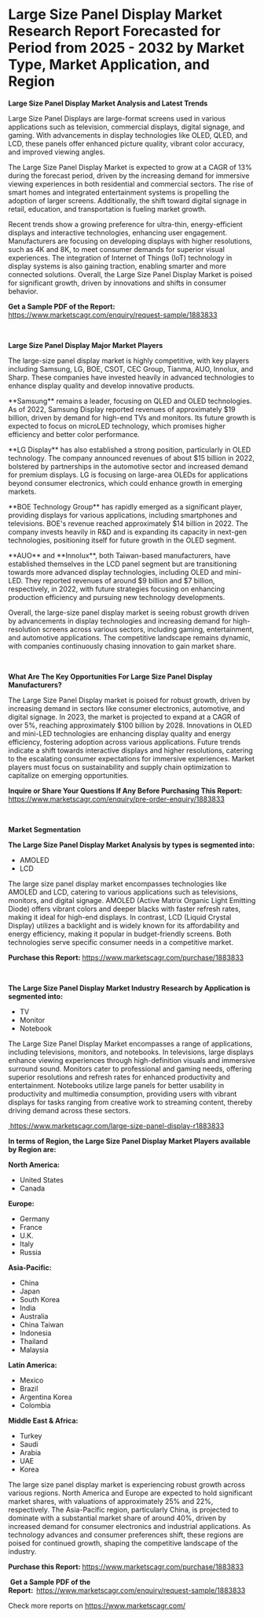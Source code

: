 <p><h1>Large Size Panel Display Market Research Report Forecasted for Period from 2025 -  2032 by Market Type, Market Application, and Region</h1></p><p><strong>Large Size Panel Display Market Analysis and Latest Trends</strong></p>
<p><p>Large Size Panel Displays are large-format screens used in various applications such as television, commercial displays, digital signage, and gaming. With advancements in display technologies like OLED, QLED, and LCD, these panels offer enhanced picture quality, vibrant color accuracy, and improved viewing angles. </p><p>The Large Size Panel Display Market is expected to grow at a CAGR of 13% during the forecast period, driven by the increasing demand for immersive viewing experiences in both residential and commercial sectors. The rise of smart homes and integrated entertainment systems is propelling the adoption of larger screens. Additionally, the shift toward digital signage in retail, education, and transportation is fueling market growth.</p><p>Recent trends show a growing preference for ultra-thin, energy-efficient displays and interactive technologies, enhancing user engagement. Manufacturers are focusing on developing displays with higher resolutions, such as 4K and 8K, to meet consumer demands for superior visual experiences. The integration of Internet of Things (IoT) technology in display systems is also gaining traction, enabling smarter and more connected solutions. Overall, the Large Size Panel Display Market is poised for significant growth, driven by innovations and shifts in consumer behavior.</p></p>
<p><strong>Get a Sample PDF of the Report:&nbsp;</strong> <a href="https://www.marketscagr.com/enquiry/request-sample/1883833?utm_campaign=2446&utm_medium=2&utm_source=Github&utm_content=ia&utm_term=13022025&utm_id=large-size-panel-display">https://www.marketscagr.com/enquiry/request-sample/1883833</a></p>
<p>&nbsp;</p>
<p><strong>Large Size Panel Display Major Market Players</strong></p>
<p><p>The large-size panel display market is highly competitive, with key players including Samsung, LG, BOE, CSOT, CEC Group, Tianma, AUO, Innolux, and Sharp. These companies have invested heavily in advanced technologies to enhance display quality and develop innovative products.</p><p>**Samsung** remains a leader, focusing on QLED and OLED technologies. As of 2022, Samsung Display reported revenues of approximately $19 billion, driven by demand for high-end TVs and monitors. Its future growth is expected to focus on microLED technology, which promises higher efficiency and better color performance.</p><p>**LG Display** has also established a strong position, particularly in OLED technology. The company announced revenues of about $15 billion in 2022, bolstered by partnerships in the automotive sector and increased demand for premium displays. LG is focusing on large-area OLEDs for applications beyond consumer electronics, which could enhance growth in emerging markets.</p><p>**BOE Technology Group** has rapidly emerged as a significant player, providing displays for various applications, including smartphones and televisions. BOE's revenue reached approximately $14 billion in 2022. The company invests heavily in R&D and is expanding its capacity in next-gen technologies, positioning itself for future growth in the OLED segment.</p><p>**AUO** and **Innolux**, both Taiwan-based manufacturers, have established themselves in the LCD panel segment but are transitioning towards more advanced display technologies, including OLED and mini-LED. They reported revenues of around $9 billion and $7 billion, respectively, in 2022, with future strategies focusing on enhancing production efficiency and pursuing new technology developments.</p><p>Overall, the large-size panel display market is seeing robust growth driven by advancements in display technologies and increasing demand for high-resolution screens across various sectors, including gaming, entertainment, and automotive applications. The competitive landscape remains dynamic, with companies continuously chasing innovation to gain market share.</p></p>
<p>&nbsp;</p>
<p><strong>What Are The Key Opportunities For Large Size Panel Display Manufacturers?</strong></p>
<p><p>The Large Size Panel Display market is poised for robust growth, driven by increasing demand in sectors like consumer electronics, automotive, and digital signage. In 2023, the market is projected to expand at a CAGR of over 5%, reaching approximately $100 billion by 2028. Innovations in OLED and mini-LED technologies are enhancing display quality and energy efficiency, fostering adoption across various applications. Future trends indicate a shift towards interactive displays and higher resolutions, catering to the escalating consumer expectations for immersive experiences. Market players must focus on sustainability and supply chain optimization to capitalize on emerging opportunities.</p></p>
<p><strong>Inquire or Share Your Questions If Any Before Purchasing This Report:</strong> <a href="https://www.marketscagr.com/enquiry/pre-order-enquiry/1883833?utm_campaign=2446&utm_medium=2&utm_source=Github&utm_content=ia&utm_term=13022025&utm_id=large-size-panel-display">https://www.marketscagr.com/enquiry/pre-order-enquiry/1883833</a></p>
<p>&nbsp;</p>
<p><strong>Market Segmentation</strong></p>
<p><strong>The Large Size Panel Display Market Analysis by types is segmented into:</strong></p>
<p><ul><li>AMOLED</li><li>LCD</li></ul></p>
<p><p>The large size panel display market encompasses technologies like AMOLED and LCD, catering to various applications such as televisions, monitors, and digital signage. AMOLED (Active Matrix Organic Light Emitting Diode) offers vibrant colors and deeper blacks with faster refresh rates, making it ideal for high-end displays. In contrast, LCD (Liquid Crystal Display) utilizes a backlight and is widely known for its affordability and energy efficiency, making it popular in budget-friendly screens. Both technologies serve specific consumer needs in a competitive market.</p></p>
<p><strong>Purchase this Report:&nbsp;</strong><a href="https://www.marketscagr.com/purchase/1883833?utm_campaign=2446&utm_medium=2&utm_source=Github&utm_content=ia&utm_term=13022025&utm_id=large-size-panel-display">https://www.marketscagr.com/purchase/1883833</a></p>
<p>&nbsp;</p>
<p><strong>The Large Size Panel Display Market Industry Research by Application is segmented into:</strong></p>
<p><ul><li>TV</li><li>Monitor</li><li>Notebook</li></ul></p>
<p><p>The Large Size Panel Display Market encompasses a range of applications, including televisions, monitors, and notebooks. In televisions, large displays enhance viewing experiences through high-definition visuals and immersive surround sound. Monitors cater to professional and gaming needs, offering superior resolutions and refresh rates for enhanced productivity and entertainment. Notebooks utilize large panels for better usability in productivity and multimedia consumption, providing users with vibrant displays for tasks ranging from creative work to streaming content, thereby driving demand across these sectors.</p></p>
<p><a href="https://www.marketscagr.com/large-size-panel-display-r1883833?utm_campaign=2446&utm_medium=2&utm_source=Github&utm_content=ia&utm_term=13022025&utm_id=large-size-panel-display">&nbsp;https://www.marketscagr.com/large-size-panel-display-r1883833</a></p>
<p><strong>In terms of Region, the Large Size Panel Display Market Players available by Region are:</strong></p>
<p>
    <p> <strong> North America: </strong>
        <ul>
            <li>United States</li>
            <li>Canada</li>
        </ul>
        </p> 
    <p> <strong> Europe: </strong>
        <ul>
            <li>Germany</li>
            <li>France</li>
            <li>U.K.</li>
            <li>Italy</li>
            <li>Russia</li>
        </ul>
        </p> 
    <p> <strong> Asia-Pacific: </strong>
        <ul>
            <li>China</li>
            <li>Japan</li>
            <li>South Korea</li>
            <li>India</li>
            <li>Australia</li>
            <li>China Taiwan</li>
            <li>Indonesia</li>
            <li>Thailand</li>
            <li>Malaysia</li>
        </ul>
        </p> 
    <p> <strong> Latin America: </strong>
        <ul>
            <li>Mexico</li>
            <li>Brazil</li>
            <li>Argentina Korea</li>
            <li>Colombia</li>
        </ul>
        </p> 
    <p> <strong> Middle East & Africa: </strong>
        <ul>
            <li>Turkey</li>
            <li>Saudi</li>
            <li>Arabia</li>
            <li>UAE</li>
            <li>Korea</li>
        </ul>
    </p>
    </p>
<p><p>The large size panel display market is experiencing robust growth across various regions. North America and Europe are expected to hold significant market shares, with valuations of approximately 25% and 22%, respectively. The Asia-Pacific region, particularly China, is projected to dominate with a substantial market share of around 40%, driven by increased demand for consumer electronics and industrial applications. As technology advances and consumer preferences shift, these regions are poised for continued growth, shaping the competitive landscape of the industry.</p></p>
<p><strong>Purchase this Report: </strong><a href="https://www.marketscagr.com/purchase/1883833?utm_campaign=2446&utm_medium=2&utm_source=Github&utm_content=ia&utm_term=13022025&utm_id=large-size-panel-display">https://www.marketscagr.com/purchase/1883833</a></p>
<p>&nbsp;<strong>Get a Sample PDF of the Report:&nbsp;&nbsp;</strong><a href="https://www.marketscagr.com/enquiry/request-sample/1883833?utm_campaign=2446&utm_medium=2&utm_source=Github&utm_content=ia&utm_term=13022025&utm_id=large-size-panel-display">https://www.marketscagr.com/enquiry/request-sample/1883833</a></p>
<p><strong></strong></p>
<p>Check more reports on <a href="https://www.marketscagr.com/?utm_campaign=2446&utm_medium=2&utm_source=Github&utm_content=ia&utm_term=13022025&utm_id=large-size-panel-display">https://www.marketscagr.com/</a></p>